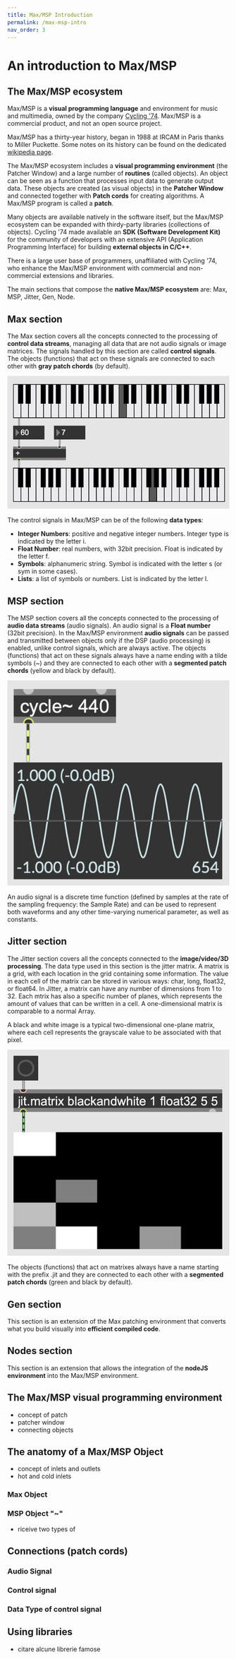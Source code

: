 ```yaml
---
title: Max/MSP Introduction
permalink: /max-msp-intro
nav_order: 3
---
```


# An introduction to Max/MSP

## The Max/MSP ecosystem
Max/MSP is a **visual programming language** and environment for music and multimedia, owned by the company [Cycling '74](https://cycling74.com/). Max/MSP is a commercial product, and not an open source project. 

Max/MSP has a thirty-year history, began in 1988 at IRCAM in Paris thanks to Miller Puckette. Some notes on its history can be found on the dedicated [wikipedia page](https://en.wikipedia.org/wiki/Max_(software)).

The Max/MSP ecosystem includes a **visual programming environment** (the Patcher Window) and a large number of **routines** (called objects). An object can be seen as a function that processes input data to generate output data. These objects are created (as visual objects) in the **Patcher Window** and connected together with **Patch cords** for creating algorithms. A Max/MSP program is called a **patch**.

Many objects are available natively in the software itself, but the Max/MSP ecosystem can be expanded with thirdy-party libraries (collections of objects). Cycling '74 made available an **SDK (Software Development Kit)** for the community of developers with an extensive API (Application Programming Interface) for building **external objects in C/C++**. 

There is a large user base of programmers, unaffiliated with Cycling '74, who enhance the Max/MSP environment with commercial and non-commercial extensions and libraries. 

The main sections that compose the **native Max/MSP ecosystem** are: Max, MSP, Jitter, Gen, Node.    

## Max section

The Max section covers all the concepts connected to the processing of **control data streams**, managing all data that are not audio signals or image matrices. The signals handled by this section are called **control signals**. The objects (functions) that act on these signals are connected to each other with **gray patch chords** (by default). 

![image](https://github.com/max-externals/site/blob/main/media/es_1_max.png)

The control signals in Max/MSP can be of the following **data types**:

- **Integer Numbers**: positive and negative integer numbers. Integer type is indicated by the letter i.
- **Float Number**: real numbers, with 32bit precision. Float is indicated by the letter f.
- **Symbols**: alphanumeric string. Symbol is indicated with the letter s (or sym in some cases). 
- **Lists**: a list of symbols or numbers. List is indicated by the letter l. 
  
## MSP section

The MSP section covers all the concepts connected to the processing of **audio data streams** (audio signals).  An audio signal is a **Float number** (32bit precision). In the Max/MSP environment **audio signals** can be passed and transmitted between objects only if the DSP (audio processing) is enabled, unlike control signals, which are always active. The objects (functions) that act on these signals always have a name ending with a tilde symbols (~) and they are connected to each other with a **segmented patch chords** (yellow and black by default). 

![image](https://github.com/max-externals/site/blob/main/media/es_2_msp.png)

An audio signal is a discrete time function (defined by samples at the rate of the sampling frequency: the Sample Rate) and can be used to represent both waveforms and any other time-varying numerical parameter, as well as constants.
 
## Jitter section

The Jitter section covers all the concepts connected to the **image/video/3D processing**. The data type used in this section is the jitter matrix. A matrix is a grid, with each location in the grid containing some information. The value in each cell of the matrix can be stored in various ways: char, long, float32, or float64. In Jitter, a matrix can have any number of dimensions from 1 to 32. Each mtrix has also a specific number of planes, which represents the amount of values that can be written in a cell. A one-dimensional matrix is comparable to a normal Array. 

A black and white image is a typical two-dimensional one-plane matrix, where each cell represents the grayscale value to be associated with that pixel. 

![image](https://github.com/max-externals/site/blob/main/media/es_3_jitter.png)

The objects (functions) that act on matrixes always have a name starting with the prefix .jit and they are connected to each other with a **segmented patch chords** (green and black by default). 

## Gen section

This section is an extension of the Max patching environment that converts what you build visually into **efficient compiled code**.

## Nodes section 

This section is an extension that allows the integration of the **nodeJS environment** into the Max/MSP environment.


## The Max/MSP visual programming environment
- concept of patch
- patcher window
- connecting objects


## The anatomy of a Max/MSP Object
- concept of inlets and outlets
- hot and cold inlets

### Max Object

### MSP Object "~"
- riceive two types of 



## Connections (patch cords)

### Audio Signal

### Control signal 

### Data Type of control signal



## Using libraries
- citare alcune librerie famose




